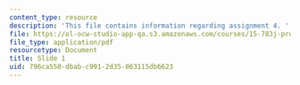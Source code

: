 ```yaml
---
content_type: resource
description: 'This file contains information regarding assignment 4. '
file: https://ol-ocw-studio-app-qa.s3.amazonaws.com/courses/15-783j-product-design-and-development-spring-2006/796ca550dbabc9912d35863115db6623_sample_assignm_4.pdf
file_type: application/pdf
resourcetype: Document
title: Slide 1
uid: 796ca550-dbab-c991-2d35-863115db6623
---
```

